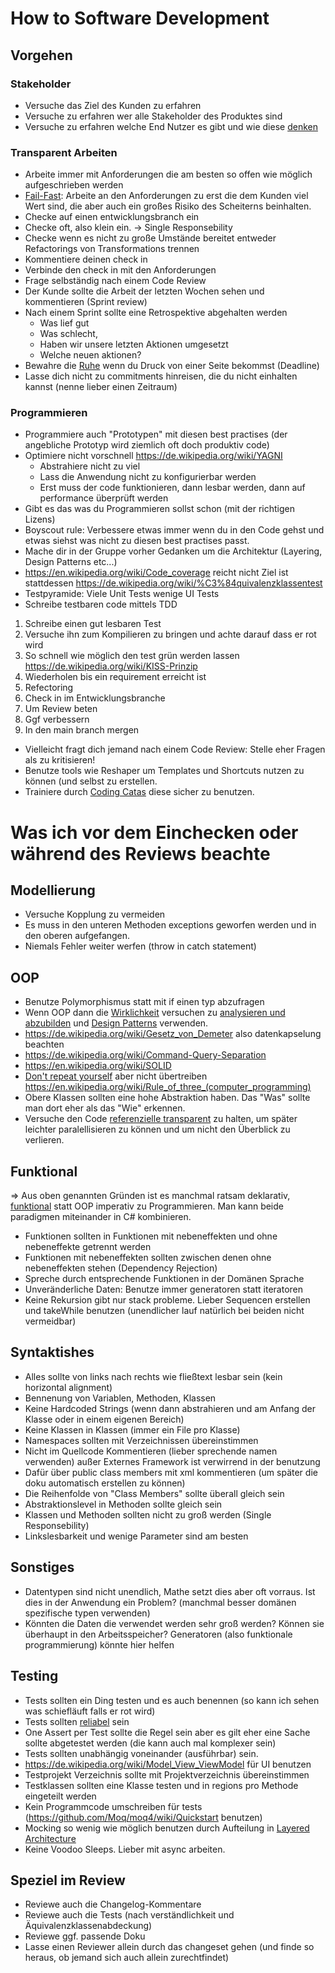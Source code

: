# How to Software Development

## Vorgehen

### Stakeholder
* Versuche das Ziel des Kunden zu erfahren     
* Versuche zu erfahren wer alle Stakeholder des Produktes sind  
* Versuche zu erfahren welche End Nutzer es gibt und wie diese [denken](https://www.oreilly.com/library/view/97-things-every/9780596809515/ch03.html)
  
### Transparent Arbeiten
* Arbeite immer mit Anforderungen die am besten so offen wie möglich aufgeschrieben werden 
* [Fail-Fast](https://www.agile-academy.com/de/agiles-lexikon/fail-fast-schnell-scheitern/): Arbeite an den Anforderungen zu erst die dem Kunden viel Wert sind, die aber auch ein großes Risiko des Scheiterns beinhalten.
* Checke auf einen entwicklungsbranch ein
* Checke oft, also klein ein. -> Single Responsebility
* Checke wenn es nicht zu große Umstände bereitet entweder Refactorings von Transformations trennen
* Kommentiere deinen check in
* Verbinde den check in mit den Anforderungen
* Frage selbständig nach einem Code Review
* Der Kunde sollte die Arbeit der letzten Wochen sehen und kommentieren (Sprint review)
* Nach einem Sprint sollte eine Retrospektive abgehalten werden 
  * Was lief gut 
  * Was schlecht, 
  * Haben wir unsere letzten Aktionen umgesetzt 
  * Welche neuen aktionen?
* Bewahre die [Ruhe](https://www.oreilly.com/library/view/97-things-every/9780596809515/ch01.html) wenn du Druck von einer Seite bekommst (Deadline)
* Lasse dich nicht zu commitments hinreisen, die du nicht einhalten kannst (nenne lieber einen Zeitraum)

### Programmieren
* Programmiere auch "Prototypen" mit diesen best practises (der angebliche Prototyp wird ziemlich oft doch produktiv code)
* Optimiere nicht vorschnell https://de.wikipedia.org/wiki/YAGNI 
  * Abstrahiere nicht zu viel
  * Lass die Anwendung nicht zu konfigurierbar werden
  * Erst muss der code funktionieren, dann lesbar werden, dann auf performance überprüft werden
* Gibt es das was du Programmieren sollst schon (mit der richtigen Lizens)
* Boyscout rule: Verbessere etwas immer wenn du in den Code gehst und etwas siehst was nicht zu diesen best practises passt.
* Mache dir in der Gruppe vorher Gedanken um die Architektur (Layering, Design Patterns etc...)
* https://en.wikipedia.org/wiki/Code_coverage reicht nicht Ziel ist stattdessen https://de.wikipedia.org/wiki/%C3%84quivalenzklassentest
* Testpyramide: Viele Unit Tests wenige UI Tests
* Schreibe testbaren code mittels TDD 
1. Schreibe einen gut lesbaren Test
2. Versuche ihn zum Kompilieren zu bringen und achte darauf dass er rot wird
3. So schnell wie möglich den test grün werden lassen https://de.wikipedia.org/wiki/KISS-Prinzip
4. Wiederholen bis ein requirement erreicht ist
5. Refectoring
6. Check in im Entwicklungsbranche
7. Um Review beten
8. Ggf verbessern
9. In den main branch mergen
* Vielleicht fragt dich jemand nach einem Code Review: Stelle eher Fragen als zu kritisieren!
* Benutze tools wie Reshaper um Templates und Shortcuts nutzen zu können (und selbst zu erstellen.
* Trainiere durch [Coding Catas](https://en.wikipedia.org/wiki/Kata_(programming)) diese sicher zu benutzen.


# Was ich vor dem Einchecken oder während des Reviews beachte
## Modellierung
* Versuche Kopplung zu vermeiden
* Es muss in den unteren Methoden exceptions geworfen werden und in den oberen aufgefangen.
* Niemals Fehler weiter werfen (throw in catch statement)
## OOP
* Benutze Polymorphismus statt mit if einen typ abzufragen 
* Wenn OOP dann die [Wirklichkeit](https://de.wikipedia.org/wiki/Fachlichkeit) versuchen zu [analysieren und abzubilden](https://de.wikipedia.org/wiki/Objektorientierte_Analyse_und_Design#Objektorientierte_Analyse) und [Design Patterns](https://en.wikipedia.org/wiki/Software_design_pattern) verwenden.
* https://de.wikipedia.org/wiki/Gesetz_von_Demeter also datenkapselung beachten
* https://de.wikipedia.org/wiki/Command-Query-Separation
* https://en.wikipedia.org/wiki/SOLID
* [Don't repeat yourself](https://de.wikipedia.org/wiki/Don%E2%80%99t_repeat_yourself) aber nicht übertreiben https://en.wikipedia.org/wiki/Rule_of_three_(computer_programming)
* Obere Klassen sollten eine hohe Abstraktion haben. Das "Was" sollte man dort eher als das "Wie" erkennen.  
* Versuche den Code [referenzielle transparent](https://de.wikipedia.org/wiki/Referenzielle_Transparenz) zu halten, um später leichter paralellisieren zu können und um nicht den Überblick zu verlieren.
## Funktional
=> Aus oben genannten Gründen ist es manchmal ratsam deklarativ, [funktional](https://de.wikipedia.org/wiki/Funktionale_Programmierung) statt OOP imperativ zu Programmieren. Man kann beide paradigmen miteinander in C# kombinieren.
* Funktionen sollten in Funktionen mit nebeneffekten und ohne nebeneffekte getrennt werden
* Funktionen mit nebeneffekten sollten zwischen denen ohne nebeneffekten stehen (Dependency Rejection)
* Spreche durch entsprechende Funktionen in der Domänen Sprache
* Unveränderliche Daten: Benutze immer generatoren statt iteratoren
* Keine Rekursion gibt nur stack probleme. Lieber Sequencen erstellen und takeWhile benutzen (unendlicher lauf natürlich bei beiden nicht vermeidbar)
## Syntaktishes
* Alles sollte von links nach rechts wie fließtext lesbar sein (kein horizontal alignment)
* Bennenung von Variablen, Methoden, Klassen
* Keine Hardcoded Strings (wenn dann abstrahieren und am Anfang der Klasse oder in einem eigenen Bereich)
* Keine Klassen in Klassen (immer ein File pro Klasse)
* Namespaces sollten mit Verzeichnissen übereinstimmen
* Nicht im Quellcode Kommentieren (lieber sprechende namen verwenden) außer Externes Framework ist verwirrend in der benutzung
* Dafür über public class members mit xml kommentieren (um später die doku automatisch erstellen zu können)
* Die Reihenfolde von "Class Members" sollte überall gleich sein 
* Abstraktionslevel in Methoden sollte gleich sein
* Klassen und Methoden sollten nicht zu groß werden (Single Responsebility)
* Linkslesbarkeit und wenige Parameter sind am besten
## Sonstiges
* Datentypen sind nicht unendlich, Mathe setzt dies aber oft vorraus. Ist dies in der Anwendung ein Problem? (manchmal besser domänen spezifische typen verwenden)
* Könnten die Daten die verwendet werden sehr groß werden? Können sie überhaupt in den Arbeitsspeicher? Generatoren (also funktionale programmierung) könnte hier helfen 
## Testing
* Tests sollten ein Ding testen und es auch benennen (so kann ich sehen was schiefläuft falls er rot wird)
* Tests sollten [reliabel](https://de.wikipedia.org/wiki/Reliabilit%C3%A4t) sein
* One Assert per Test sollte die Regel sein aber es gilt eher eine Sache sollte abgetestet werden (die kann auch mal komplexer sein)
* Tests sollten unabhängig voneinander (ausführbar) sein.
* https://de.wikipedia.org/wiki/Model_View_ViewModel für UI benutzen
* Testprojekt Verzeichnis sollte mit Projektverzeichnis übereinstimmen
* Testklassen sollten eine Klasse testen und in regions pro Methode eingeteilt werden
* Kein Programmcode umschreiben für tests (https://github.com/Moq/moq4/wiki/Quickstart benutzen)
* Mocking so wenig wie möglich benutzen durch Aufteilung in [Layered Architecture](https://www.oreilly.com/library/view/software-architecture-patterns/9781491971437/ch01.html)
* Keine Voodoo Sleeps. Lieber mit async arbeiten.
## Speziel im Review
* Reviewe auch die Changelog-Kommentare
* Reviewe auch die Tests (nach verständlichkeit und Äquivalenzklassenabdeckung)
* Reviewe ggf. passende Doku
* Lasse einen Reviewer allein durch das changeset gehen (und finde so heraus, ob jemand sich auch allein zurechtfindet)


